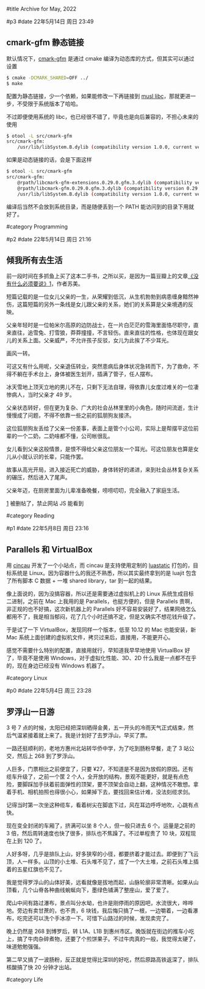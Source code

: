 #title Archive for May, 2022

#p3
#date 22年5月14日 周日 23:49

## cmark-gfm 静态链接

默认情况下，[cmark-gfm](https://github.com/github/cmark-gfm) 是通过 cmake 编译为动态库的方式，但其实可以通过设置

```bash
$ cmake -DCMARK_SHARED=OFF ../
$ make
```
配置为静态链接，少一个依赖，如果能修改一下再链接到 [musl libc](https://musl.libc.org/)，那就更进一步，不受限于系统版本了哈哈。

不过即便使用系统的 libc，也已经很不错了，毕竟也是向后兼容的，不担心未来的使用

```bash
$ otool -L src/cmark-gfm
src/cmark-gfm:
	/usr/lib/libSystem.B.dylib (compatibility version 1.0.0, current version 1311.100.3)
```

如果是动态链接的话，会是下面这样

```bash
$ otool -L src/cmark-gfm
src/cmark-gfm:
	@rpath/libcmark-gfm-extensions.0.29.0.gfm.3.dylib (compatibility version 0.29.0, current version 0.29.0)
	@rpath/libcmark-gfm.0.29.0.gfm.3.dylib (compatibility version 0.29.0, current version 0.29.0)
	/usr/lib/libSystem.B.dylib (compatibility version 1.0.0, current version 1311.100.3)
```

编译后当然不会放到系统目录，而是随便丢到一个 PATH 能访问到的目录下用就好了。

#category Programming

#p2
#date 22年5月14日 周日 21:16

## 倾我所有去生活

前一段时间在多抓鱼上买了这本二手书，之所以买，是因为一篇豆瓣上的文章[《没有什么必须要说》](https://www.douban.com/group/topic/29630912/)[1](#fnc1)，作者苏美。

短篇记载的是一位女儿父亲的一生，从荣耀到低沉，从生机勃勃到病患缠身黯然神伤，这篇短篇的另外一条线是女儿跟父亲的关系，她们的关系算是父亲境遇的反映。

父亲年轻时是一位帕米尔高原的边防战士，在一片白茫茫的雪海里面恪尽职守，直来直往，追雪兔、打雪狼，莽莽撞撞，不言轻伤。直来直往的性格，也体现在跟女儿的关系上面。父亲威严，不允许孩子反驳，女儿为此挨了不少耳光。

画风一转。

可这又有什么用呢，父亲退伍转业，突然患病后身体状况急转而下，为了救命，不得不躺在手术台上，身体被医生划开，插满了管子，任人摆布。

冰天雪地上顶天立地的男儿不在，只剩下无法自理，得依靠儿女度过难关的一位凄惨病人，当时父亲才 49 岁。

父亲状态转好，但在更为复杂、广大的社会丛林里里的小角色，随时间流逝，生计慢慢成了问题，不得不依靠一些之前的狐朋狗友接济。

这位狐朋狗友丢给了父亲一份差事，表面上是管个小公司，实际上是帮摆平这位前辈的一个二奶，二奶啥都不懂，公司帐很乱。

女儿看到父亲这般情景，是恨不得给父亲这位朋友一个耳光。可这位朋友也算是女儿从小就认识的长辈，只能作罢。

故事从高光开局，进入接近死亡的威胁，身体转好的递进，来到社会丛林复杂关系的碾压，然后进入了尾声。

父亲年迈，在厨房里面为儿辈准备晚餐，唠唠叨叨，完全融入了家庭生活。

[1](#fnc1) 被删帖了，禁止网站 JS 能看到

#category Reading

#p1
#date 22年5月8日 周日 23:16

## Parallels 和 VirtualBox

用 [cincau](https://github.com/lalawue/cincau) 开发了一个小站点，而 cincau 是支持使用定制的 [luastatic](https://github.com/ers35/luastatic) 打包的，目标系统是 Linux。因为容器什么的我还不熟悉，所以其实最终拿到的是 luajit 包含了所有脚本 C 数据 + 一堆 shared library，tar 到一起的结果。

像上面说的，因为没搞容器，所以还是需要通过虚拟机上的 Linux 系统生成目标二进制，之前在 Mac 上我用的是 Parallels，也挺方便的，但是 Parallels 贵啊，非正规的也不好搞，这次新机器上的 Parallels 好不容易安装好了，结果网络怎么都用不了，我是相当郁闷，花了几个小时还搞不定，但是又确实不想花钱升级了。

于是试了一下 VirtualBox，发现同样一个版本，低至 10.12 的 Mac 也能安装，新 Mac 系统上面创建的虚拟机文件，拷贝过来后，直接用，不能更开心。

感觉不需要什么特别的配置，直接用就行，早知道我早早地使用 VirtualBox 好了，毕竟不是使用 Windows，对于虚拟化性能、3D、2D 什么我是一点都不在乎的，现在身边已经没有 Windows 机器了。

#category Linux


#p0
#date 22年5月4日 周三 23:28

## 罗浮山一日游

3 号 7 点的时候，太阳已经把深圳晒得金黄，五一开头的冷雨天气正式结束，然后气温紧接着就上来了。我是计划好了去罗浮山，早买了票。

一路还挺顺利的，老地方惠州北站转华侨中学，为了吃到肠粉早餐，走了 3 站公交，然后上 268 到了罗浮山。

人巨多，门票相比之前便宜了，只要 ¥27，不知道是不是因为放假的原因。还有缆车升级了，之前一个筐 2 个人，全开放的结构，景观不能更好，就是有点危险，要脚踩加手扶着前面弹性的顶架，要不顶架会自动上翻，这种情况不敢想。拿着手机、相机拍照也得很小心，如果掉下去，要找回来估计难，没法刻缆求剑。

记得当时第一次坐这种缆车，看着树尖在脚底下过，风在耳边呼呼地吹，心跳有点快。

现在变全封闭的车厢了，挤满可以坐 8 个人，但一般只进去 6 个。运量是之前的 3 倍，然后周转速度也快了很多，排队也不焦躁了。不过单程贵了 10 块，双程现在上到 120 了。

人好多呀，几乎是排队上山，好多狭窄的小径，都要挤着才能过去。即便到了飞云顶，人一样多。山顶的小土堆、石头堆不见了，成了一个大土堆，之前石头堆上插着的五星红旗也不见了。

我是觉得罗浮山的山体好美，远看就像是拔地而起，山脉轮廓非常清晰。如果从山顶看，几个山脊各种曲线蜿蜒向下，墨绿色铺满了整座山，爱了爱了。

爬山中间有路过瀑布，景点叫分水坳，也许是刚停雨的原因吧，水流很大，哗哗地。旁边有卖甘蔗的，也不贵，6 块钱，我后悔只搞了一根，一边嚼着，一边看瀑布，吃完还可以洗个手冰凉一下。可惜下山路过的时候，发现卖完了。

晚上仍然是 268 到博罗后，转 L1A、L1B 到惠州市区。晚饭就在街边的推车小吃上，搞了牛肉杂碎煮物，还要了个煎饼果子。不过牛肉真的一般，我觉得太硬了，味道勉勉强强。

第二早又搞了一波肠粉，反正就是觉得比深圳的好吃，然后原路高铁返深了，排队核酸搞了快 20 分钟才出站。

#category Life